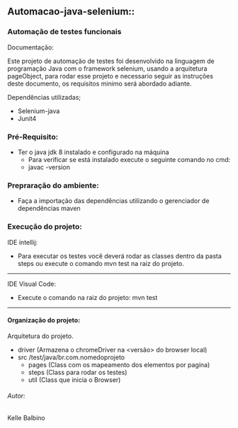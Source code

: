 ## Automacao-java-selenium::
### Automação de testes funcionais

Documentação:

Este projeto de automação de testes foi desenvolvido na linguagem de programação Java com o framework selenium, usando a arquitetura pageObject, para rodar esse projeto e necessario seguir as instruções deste documento, os requisitos minimo será abordado adiante.

Dependências utilizadas;
* Selenium-java
* Junit4

### Pré-Requisito:

* Ter o java jdk 8 instalado e configurado na máquina
    * Para verificar se está instalado execute o seguinte comando no cmd:
    * javac -version

### Prepraração do ambiente:

* Faça a importação das dependências utilizando o gerenciador de dependências maven

### Execução do projeto:

IDE intellij:
* Para executar os testes você deverá rodar as classes dentro da pasta
  steps
  ou execute o comando
  mvn test
  na raiz do projeto.
***

IDE Visual Code:
* Execute o comando na raiz do projeto:
  mvn test
***

#### Organização do projeto:

Arquitetura do projeto.

* driver (Armazena o chromeDriver na <versão> do browser local)
* src
  /test/java/br.com.nomedoprojeto
    * pages (Class com os mapeamento dos elementos por pagina)
    * steps (Class para rodar os testes)
    * util (Class que inicia o Browser)


###### Autor:
Kelle Balbino